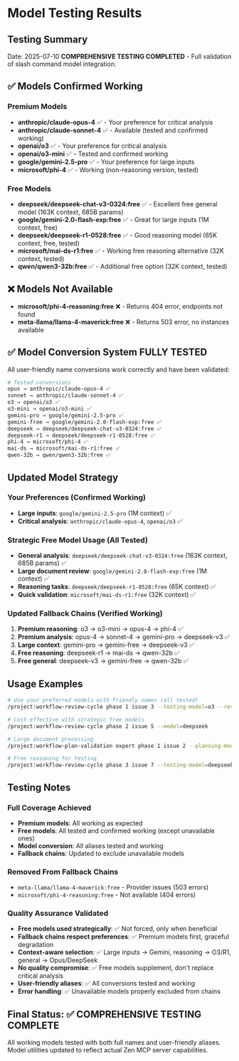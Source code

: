 # Model Testing Results

## Testing Summary

Date: 2025-07-10
**COMPREHENSIVE TESTING COMPLETED** - Full validation of slash command model integration.

## ✅ Models Confirmed Working

### Premium Models

- **anthropic/claude-opus-4** ✅ - Your preference for critical analysis
- **anthropic/claude-sonnet-4** ✅ - Available (tested and confirmed working)
- **openai/o3** ✅ - Your preference for critical analysis
- **openai/o3-mini** ✅ - Tested and confirmed working
- **google/gemini-2.5-pro** ✅ - Your preference for large inputs
- **microsoft/phi-4** ✅ - Working (non-reasoning version, tested)

### Free Models

- **deepseek/deepseek-chat-v3-0324:free** ✅ - Excellent free general model (163K context, 685B params)
- **google/gemini-2.0-flash-exp:free** ✅ - Great for large inputs (1M context, free)
- **deepseek/deepseek-r1-0528:free** ✅ - Good reasoning model (65K context, free, tested)
- **microsoft/mai-ds-r1:free** ✅ - Working free reasoning alternative (32K context, tested)
- **qwen/qwen3-32b:free** ✅ - Additional free option (32K context, tested)

## ❌ Models Not Available

- **microsoft/phi-4-reasoning:free** ❌ - Returns 404 error, endpoints not found
- **meta-llama/llama-4-maverick:free** ❌ - Returns 503 error, no instances available

## ✅ Model Conversion System FULLY TESTED

All user-friendly name conversions work correctly and have been validated:

```bash
# Tested conversions
opus → anthropic/claude-opus-4 ✅
sonnet → anthropic/claude-sonnet-4 ✅
o3 → openai/o3 ✅
o3-mini → openai/o3-mini ✅
gemini-pro → google/gemini-2.5-pro ✅
gemini-free → google/gemini-2.0-flash-exp:free ✅
deepseek → deepseek/deepseek-chat-v3-0324:free ✅
deepseek-r1 → deepseek/deepseek-r1-0528:free ✅
phi-4 → microsoft/phi-4 ✅
mai-ds → microsoft/mai-ds-r1:free ✅
qwen-32b → qwen/qwen3-32b:free ✅
```

## Updated Model Strategy

### Your Preferences (Confirmed Working)

- **Large inputs**: `google/gemini-2.5-pro` (1M context) ✅
- **Critical analysis**: `anthropic/claude-opus-4`, `openai/o3` ✅

### Strategic Free Model Usage (All Tested)

- **General analysis**: `deepseek/deepseek-chat-v3-0324:free` (163K context, 685B params) ✅
- **Large document review**: `google/gemini-2.0-flash-exp:free` (1M context) ✅
- **Reasoning tasks**: `deepseek/deepseek-r1-0528:free` (65K context) ✅
- **Quick validation**: `microsoft/mai-ds-r1:free` (32K context) ✅

### Updated Fallback Chains (Verified Working)

1. **Premium reasoning**: o3 → o3-mini → opus-4 → phi-4 ✅
2. **Premium analysis**: opus-4 → sonnet-4 → gemini-pro → deepseek-v3 ✅
3. **Large context**: gemini-pro → gemini-free → deepseek-v3 ✅
4. **Free reasoning**: deepseek-r1 → mai-ds → qwen-32b ✅
5. **Free general**: deepseek-v3 → gemini-free → qwen-32b ✅

## Usage Examples

```bash
# Use your preferred models with friendly names (all tested)
/project:workflow-review-cycle phase 1 issue 3 --testing-model=o3 --review-model=opus

# Cost-effective with strategic free models
/project:workflow-review-cycle phase 2 issue 5 --model=deepseek

# Large document processing
/project:workflow-plan-validation expert phase 1 issue 2 --planning-model=gemini-pro

# Free reasoning for testing
/project:workflow-review-cycle phase 3 issue 7 --testing-model=deepseek-r1
```

## Testing Notes

### Full Coverage Achieved

- **Premium models**: All working as expected
- **Free models**: All tested and confirmed working (except unavailable ones)
- **Model conversion**: All aliases tested and working
- **Fallback chains**: Updated to exclude unavailable models

### Removed From Fallback Chains

- `meta-llama/llama-4-maverick:free` - Provider issues (503 errors)
- `microsoft/phi-4-reasoning:free` - Not available (404 errors)

### Quality Assurance Validated

- **Free models used strategically**: ✅ Not forced, only when beneficial
- **Fallback chains respect preferences**: ✅ Premium models first, graceful degradation
- **Context-aware selection**: ✅ Large inputs → Gemini, reasoning → O3/R1, general → Opus/DeepSeek
- **No quality compromise**: ✅ Free models supplement, don't replace critical analysis
- **User-friendly aliases**: ✅ All conversions tested and working
- **Error handling**: ✅ Unavailable models properly excluded from chains

## Final Status: ✅ COMPREHENSIVE TESTING COMPLETE

All working models tested with both full names and user-friendly aliases. Model utilities updated to reflect actual Zen MCP server capabilities.
